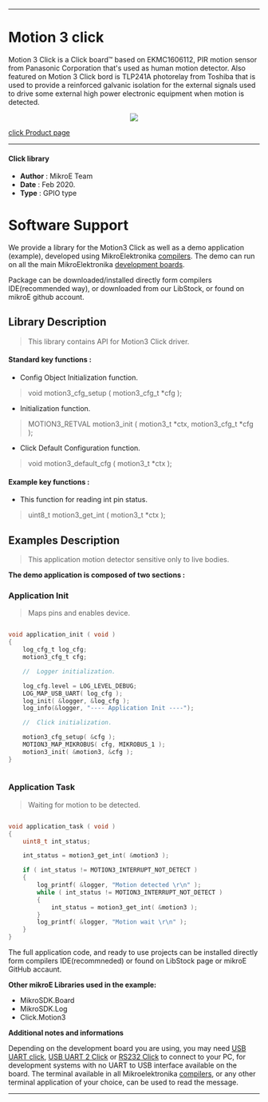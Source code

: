  
---
# Motion 3 click

Motion 3 Click is a Click board™ based on EKMC1606112, PIR motion sensor from Panasonic Corporation that's used as human motion detector. Also featured on Motion 3 Click bord is TLP241A photorelay from Toshiba that is used to provide a reinforced galvanic isolation for the external signals used to drive some external high power electronic equipment when motion is detected.

<p align="center">
  <img src="@{CLICK_IMAGE_LINK}">
</p>

[click Product page](https://www.mikroe.com/motion-3-click)

---


#### Click library 

- **Author**        : MikroE Team
- **Date**          : Feb 2020.
- **Type**          : GPIO type


# Software Support

We provide a library for the Motion3 Click 
as well as a demo application (example), developed using MikroElektronika 
[compilers](http://shop.mikroe.com/compilers). 
The demo can run on all the main MikroElektronika [development boards](http://shop.mikroe.com/development-boards).

Package can be downloaded/installed directly form compilers IDE(recommended way), or downloaded from our LibStock, or found on mikroE github account. 

## Library Description

> This library contains API for Motion3 Click driver.

#### Standard key functions :

- Config Object Initialization function.
> void motion3_cfg_setup ( motion3_cfg_t *cfg ); 
 
- Initialization function.
> MOTION3_RETVAL motion3_init ( motion3_t *ctx, motion3_cfg_t *cfg );

- Click Default Configuration function.
> void motion3_default_cfg ( motion3_t *ctx );


#### Example key functions :

- This function for reading int pin status.
> uint8_t motion3_get_int ( motion3_t *ctx );
 

## Examples Description

> This application motion detector sensitive only to live bodies.

**The demo application is composed of two sections :**

### Application Init 

> Maps pins and enables device.

```c

void application_init ( void )
{
    log_cfg_t log_cfg;
    motion3_cfg_t cfg;

    //  Logger initialization.

    log_cfg.level = LOG_LEVEL_DEBUG;
    LOG_MAP_USB_UART( log_cfg );
    log_init( &logger, &log_cfg );
    log_info(&logger, "---- Application Init ----");

    //  Click initialization.

    motion3_cfg_setup( &cfg );
    MOTION3_MAP_MIKROBUS( cfg, MIKROBUS_1 );
    motion3_init( &motion3, &cfg );
}
  
```

### Application Task

> Waiting for motion to be detected.

```c

void application_task ( void )
{
    uint8_t int_status;

    int_status = motion3_get_int( &motion3 );

    if ( int_status != MOTION3_INTERRUPT_NOT_DETECT )
    {
        log_printf( &logger, "Motion detected \r\n" );
        while ( int_status != MOTION3_INTERRUPT_NOT_DETECT )
        {
            int_status = motion3_get_int( &motion3 );
        }
        log_printf( &logger, "Motion wait \r\n" );
    }
}  

```

The full application code, and ready to use projects can be  installed directly form compilers IDE(recommneded) or found on LibStock page or mikroE GitHub accaunt.

**Other mikroE Libraries used in the example:** 

- MikroSDK.Board
- MikroSDK.Log
- Click.Motion3

**Additional notes and informations**

Depending on the development board you are using, you may need 
[USB UART click](http://shop.mikroe.com/usb-uart-click), 
[USB UART 2 Click](http://shop.mikroe.com/usb-uart-2-click) or 
[RS232 Click](http://shop.mikroe.com/rs232-click) to connect to your PC, for 
development systems with no UART to USB interface available on the board. The 
terminal available in all Mikroelektronika 
[compilers](http://shop.mikroe.com/compilers), or any other terminal application 
of your choice, can be used to read the message.



---
